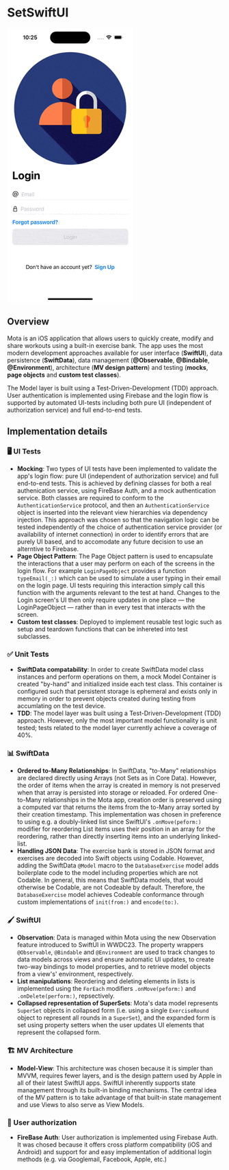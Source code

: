 # SetSwiftUI

![Usage gif](usage.gif)

## Overview

Mota is an iOS application that allows users to quickly create, modify and share workouts using a built-in exercise bank. The app uses the most modern development approaches available for user interface (**SwiftUI**), data persistence (**SwiftData**), data management (**@Observable**, **@Bindable**, **@Environment**), architecture (**MV design pattern**) and testing (**mocks**, **page objects** and **custom test classes**). 

The Model layer is built using a Test-Driven-Development (TDD) approach. User authentication is implemented using Firebase and the login flow is supported by automated UI-tests including both pure UI (independent of authorization service) and full end-to-end tests.  

## Implementation details

### 🖥️ UI Tests
- **Mocking**: Two types of UI tests have been implemented to validate the app's login flow: pure UI (independent of authorization service) and full end-to-end tests. This is achieved by defining classes for both a real authenication service, using FireBase Auth, and a mock authentication service. Both classes are required to conform to the `AuthenticationService` protocol, and then an `AuthenticationService` object is inserted into the relevant view hierarchies via dependency injection. This approach was chosen so that the navigation logic can be tested independently of the choice of authentication service provider (or availability of internet connection) in order to identify errors that are purely UI based, and to accomodate any future decision to use an alterntive to Firebase. 
- **Page Object Pattern**: The Page Object pattern is used to encapsulate the interactions that a user may perform on each of the screens in the login flow. For example `LoginPageObject` provides a function `typeEmail(_:)` which can be used to simulate a user typing in their email on the login page. UI tests requiring this interaction simply call this function with the arguments relevant to the test at hand. Changes to the Login screen's UI then only require updates in one place — the LoginPageObject — rather than in every test that interacts with the screen.
- **Custom test classes**: Deployed to implement reusable test logic such as setup and teardown functions that can be inhereted into test subclasses.

### ✅  Unit Tests
- **SwiftData compatability**: In order to create SwiftData model class instances and perform operations on them, a mock Model Container is created "by-hand" and initialized inside each test class. This container is configured such that persistent storage is ephemeral and exists only in memory in order to prevent objects created during testing from accumlating on the test device.   
- **TDD**:  The model layer was built using a Test-Driven-Development (TDD) approach. However, only the most important model functionality is unit tested; tests related to the model layer currently achieve a coverage of 40%.

### 📊 SwiftData
- **Ordered to-Many Relationships**: In SwiftData, "to-Many" relationships are declared directly using Arrays (not Sets as in Core Data). However, the order of items when the array is created in memory is not preserved when that array is persisted into storage or reloaded. For ordered One-to-Many relationships in the Mota app, creation order is preserved using a computed var that returns the items from the to-Many array sorted by their creation timestamp. This implementation was chosen in preference to using e.g. a doubly-linked list since SwiftUI's `.onMove(peform:)` modifier for reordering List items uses their position in an array for the reordering, rather than directly inserting items into an underlying linked-list.
- **Handling JSON Data**: The exercise bank is stored in JSON format and exercises are decoded into Swift objects using Codable. However, adding the SwiftData `@Model` macro to the `DatabaseExercise` model adds boilerplate code to the model including properties which are not Codable. In general, this means that SwiftData models, that would otherwise be Codable, are not Codeable by default. Therefore, the `DatabaseExercise` model achieves Codeable conformance through custom implementations of `init(from:)` and `encode(to:)`.


### 🖌️ SwiftUI
- **Observation**: Data is managed within Mota using the new Observation feature introduced to SwiftUI in WWDC23. The property wrappers `@Observable`, `@Bindable` and `@Environment` are used to track changes to data models across views and ensure automatic UI updates, to create two-way bindings to model properties, and to retrieve model objects from a view's' environment, respectively.
- **List manipulations**: Reordering and deleting elements in lists is implemented using the `ForEach` modifiers `.onMove(peform:)` and `.onDelete(perform:)`, repsectively.
- **Collapsed representation of SuperSets**: Mota's data model represents `SuperSet` objects in collapsed form (i.e. using a single `ExerciseRound` object to represent all rounds in a `SuperSet`), and the expanded form is set using property setters when the user updates UI elements that represent the collapsed form.  

### 🏗️ MV Architecture
- **Model-View**: This architecture was chosen because it is simpler than MVVM, requires fewer layers, and is the design pattern used by Apple in all of their latest SwiftUI apps. SwiftUI inherently supports state management through its built-in binding mechanisms. The central idea of the MV pattern is to take advantage of that built-in state management and use Views to also serve as View Models. 

### 🔑 User authorization
- **FireBase Auth**: User authorization is implemented using Firebase Auth. It was chosed because it offers cross platform compatibility (iOS and Android) and support for and easy implementation of additional login methods (e.g. via Googlemail, Facebook, Apple, etc.)


